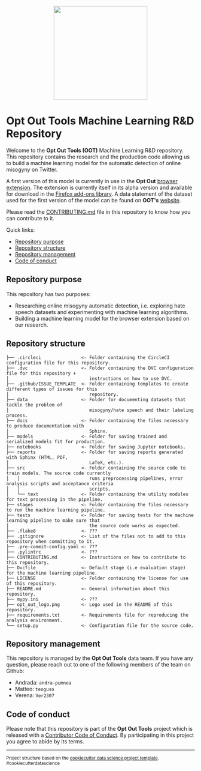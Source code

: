 <p align="center"> <img width="250" height="250" src="opt_out_logo.png"> </p>

# Opt Out Tools Machine Learning R&D Repository

Welcome to the **Opt Out Tools (OOT)** Machine Learning R&D repository. This
repository contains the research and the production code allowing us to build a
machine learning model for the automatic detection of online misogyny on Twitter.

A first version of this model is currently in use in the **Opt Out** [browser extension](https://github.com/opt-out-tools/opt-out).
The extension is currently itself in its alpha version and available for download
in the [Firefox add-ons library](https://addons.mozilla.org/en-US/firefox/addon/opt-out-tools/).
A data statement of the dataset used for the first version of the model can be found
on **OOT's** [website](https://www.optoutools.com/tech).

Please read the [CONTRIBUTING.md](./CONTRIBUTING.md) file in this repository to
know how you can contribute to it.

Quick links:

- [Repository purpose](#Repository-purpose)
- [Repository structure](#Repository-structure)
- [Repository management](#Repository-management)
- [Code of conduct](#Code-of-conduct)

## Repository purpose

This repository has two purposes:

- Researching online misogyny automatic detection, i.e. exploring hate speech datasets and
experimenting with machine learning algorithms.
- Building a machine learning model for the browser extension based on our research.

## Repository structure

    ├── .circleci               <- Folder containing the CircleCI configuration file for this repository.
    ├── .dvc                    <- Folder containing the DVC configuration file for this repository +
    │                              instructions on how to use DVC.
    ├── .github/ISSUE_TEMPLATE  <- Folder containing templates to create different types of issues for this
    │                              repository.
    ├── data                    <- Folder for documenting datasets that tackle the problem of
    │                              misogyny/hate speech and their labeling process.
    ├── docs                    <- Folder containing the files necessary to produce documentation with
    │                              Sphinx.
    ├── models                  <- Folder for saving trained and serialized models fit for production.
    ├── notebooks               <- Folder for saving Jupyter notebooks.
    ├── reports                 <- Folder for saving reports generated with Sphinx (HTML, PDF,
    │                              LaTeX, etc.).
    ├── src                     <- Folder containing the source code to train models. The source code currently
    │   │                          runs preprocessing pipelines, error analysis scripts and acceptance criteria
    │   │                          scripts.
    │   └── text                <- Folder containing the utility modules for text processing in the pipeline.
    ├── stages                  <- Folder containing the files necessary to run the machine learning pipeline.
    ├── tests                   <- Folder for saving tests for the machine learning pipeline to make sure that
    │                              the source code works as expected.
    ├── .flake8                 <- ???
    ├── .gitignore              <- List of the files not to add to this repository when committing to it.
    ├── .pre-commit-config.yaml <- ???
    ├── .pylintrc               <- ???
    ├── CONTRIBUTING.md         <- Instructions on how to contribute to this repository.
    ├── Dvcfile                 <- Default stage (i.e evaluation stage) for the machine learning pipeline.
    ├── LICENSE                 <- Folder containing the license for use of this repository.
    ├── README.md               <- General information about this repository.
    ├── mypy.ini                <- ???
    ├── opt_out_logo.png        <- Logo used in the README of this repository.
    ├── requirements.txt        <- Requirements file for reproducing the analysis environment.
    └── setup.py                <- Configuration file for the source code.

## Repository management

This repository is managed by the **Opt Out Tools** data team. If you have any question,
please reach out to one of the following members of the team on Github:

- Andrada: `andra-pumnea`
- Matteo: `teoguso`
- Verena: `Ver2307`

## Code of conduct

Please note that this repository is part of the **Opt Out Tools** project which is released with a
[Contributor Code of Conduct](https://github.com/malteserteresa/opt-out/blob/master/CODE_OF_CONDUCT.md).
By participating in this project you agree to abide by its terms.

--------

<p><small>Project structure based on the <a target="_blank" href="https://drivendata.github.io/cookiecutter-data-science/">cookiecutter data science project template</a>. #cookiecutterdatascience</small></p>
